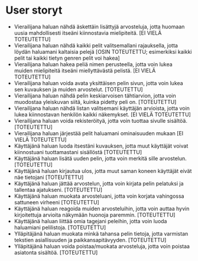 User storyt
===========

* Vierailijana haluan nähdä äskettäin lisättyjä arvosteluja, jotta huomaan uusia mahdollisesti itseäni kiinnostavia mielipiteitä. [EI VIELÄ TOTEUTETTU]
* Vierailijana haluan nähdä kaikki pelit valitsemallani rajauksella, jotta löydän haluamani kaltaisia pelejä [OSIN TOTEUTETTU; esimerkiksi kaikki pelit tai kaikki tietyn genren pelit voi hakea]
* Vierailijana haluan hakea peliä nimen perusteella, jotta voin lukea muiden mielipiteitä itseäni miellyttävästä pelistä. [EI VIELÄ TOTEUTETTU]
* Vierailijana haluan voida avata yksittäisen pelin sivun, jotta voin lukea sen kuvauksen ja muiden arvostelut. [TOTEUTETTU]
* Vierailijana haluan nähdä pelin keskiarvoisen tähtiarvion, jotta voin muodostaa yleiskuvan siitä, kuinka pidetty peli on. [TOTEUTETTU]
* Vierailijana haluan nähdä listan valitsemani käyttäjän arvioista, jotta voin lukea kiinnostavan henkilön kaikki näkemykset. [EI VIELÄ TOTEUTETTU]
* Vierailijana haluan voida rekisteröityä, jotta voin tuottaa sivulle sisältöä. [TOTEUTETTU]
* Vierailijana haluan järjestää pelit haluamani ominaisuuden mukaan [EI VIELÄ TOTEUTETTU]
* Käyttäjänä haluan luoda itsestäni kuvauksen, jotta muut käyttäjät voivat kiinnostuani tuottamastani sisällöstä [TOTEUTETTU]
* Käyttäjänä haluan lisätä uuden pelin, jotta voin merkitä sille arvostelun. [TOTEUTETTU]
* Käyttäjänä haluan kirjautua ulos, jotta muut saman koneen käyttäjät eivät näe tietojani [TOTEUTETTU]
* Käyttäjänä haluan jättää arvostelun, jotta voin kirjata pelin pelatuksi ja tallentaa ajatukseni. [TOTEUTETTU]
* Käyttäjänä haluan muokata arvosteluani, jotta voin korjata vahingossa sattuneen virheeni [TOTEUTETTU]
* Käyttäjänä haluan reagoida muiden arvosteluihin, jotta voin auttaa hyvin kirjoitettuja arvioita näkymään huonoja paremmin. [TOTEUTETTU]
* Käyttäjänä haluan liittää omia tagejani peleihin, jotta voin luoda haluamiani pelilistoja. [TOTEUTETTU]
* Ylläpitäjänä haluan muokata minkä tahansa pelin tietoja, jotta varmistan tekstien asiallisuuden ja paikkansapitävyyden. [TOTEUTETTU]
* Ylläpitäjänä haluan voida poistaa/muokata arvosteluja, jotta voin poistaa asiatonta sisältöä. [TOTEUTETTU]

